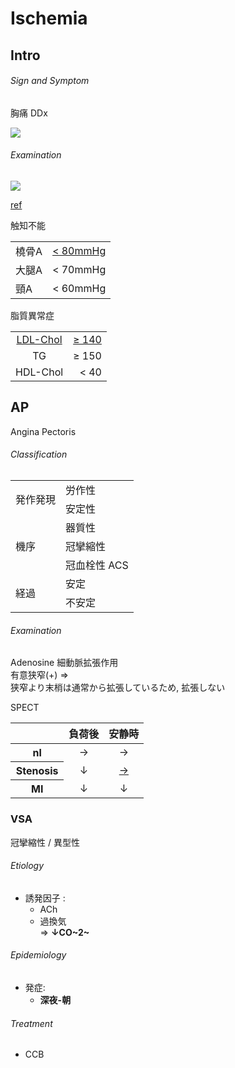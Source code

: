 <!--
Filename: 	Ischemia.md
Project: 	/Users/shume/Developer/mnemosyne/docs/MMB/docs/c_CV
Author: 	shumez <https://github.com/shumez>
Created: 	2019-04-03 17:26:2
Modified: 	2019-09-04 20:28:8
-----
Copyright (c) 2019 shumez
-->

# Ischemia

## Intro

<!-- <h6 id='intro-def'>Definition</h6> -->
<!-- <h6 id='intro-eti'>Etiology</h6> -->
<!-- <h6 id='intro-epi'>Epidemiology</h6> -->
<!-- <h6 id='intro-cls'>Classification</h6> -->
<h6 id='intro-sx'>Sign and Symptom</h6>

胸痛 DDx

![](https://qb.medilink-study.com/images/105G023_sup_c_010.jpg)

<!-- <h6 id='intro-cmp'>Complication</h6> -->
<h6 id='intro-ex'>Examination</h6>

![](http://www.radiologyassistant.nl/data/bin/w440/a5097978474479_coronary-anatomy-RAO1.png)

[ref](http://www.radiologyassistant.nl/en/p48275120e2ed5/coronary-anatomy-and-anomalies.html)

触知不能

<table>
    <tbody>
        <tr>
            <td>橈骨A</td>
            <td align="right"><u>< 80mmHg</u></td>
        </tr>
        <tr>
            <td>大腿A</td>
            <td align="right">< 70mmHg</td>
        </tr>
        <tr>
            <td>頸A</td>
            <td align="right">< 60mmHg</td>
        </tr>
    </tbody>
</table>

脂質異常症

<table>
    <tbody>
        <tr>
            <td align="center"><u>LDL-Chol</u></td>
            <td align="right"><u>≥ 140</u></td>
        </tr>
        <tr>
            <td align="center">TG</td>
            <td align="right">≥ 150</td>
        </tr>
        <tr>
            <td align="center">HDL-Chol</td>
            <td align="right">< 40</td>
        </tr>
    </tbody>
</table>



<!-- <h6 id='intro-dx'>Diagnosis</h6> -->
<!-- <h6 id='intro-tx'>Treatment</h6> -->
<!-- <h6 id='intro-prg'>Prognosis</h6> -->
<!-- <h6 id='intro-app'>Appendix</h6> -->


## AP

Angina Pectoris

<!-- <h6 id='ap-def'>Definition</h6> -->
<!-- <h6 id='ap-eti'>Etiology</h6> -->
<!-- <h6 id='ap-epi'>Epidemiology</h6> -->
<h6 id='ap-cls'>Classification</h6>

<table>
    <tbody>
        <tr>
            <td rowspan="2">発作発現</td>
            <td>労作性</td>
        </tr>
        <tr>
            <td>安定性</td>
        </tr>
        <tr>
            <td rowspan="3">機序</td>
            <td>器質性</td>
        </tr>
        <tr>
            <td>冠攣縮性</td>
        </tr>
        <tr>
            <td>冠血栓性 ACS</td>
        </tr>
        <tr>
            <td rowspan="2">経過</td>
            <td>安定</td>
        </tr>
        <tr>
            <td>不安定</td>
        </tr>
    </tbody>
</table>

<!-- <h6 id='ap-sx'>Sign and Symptom</h6> -->
<!-- <h6 id='ap-cmp'>Complication</h6> -->
<h6 id='ap-ex'>Examination</h6>

Adenosine 細動脈拡張作用  
有意狭窄(+) ⇒   
狭窄より末梢は通常から拡張しているため, 拡張しない


SPECT

<table>
    <thead>
        <tr>
            <th width="40%"></th>
            <th width="30%">負荷後</th>
            <th width="30%">安静時</th>
        </tr>
    </thead>
    <tbody>
        <tr>
            <th>nl</th>
            <td align="center">&rarr;</td>
            <td align="center">&rarr;</td>
        </tr>
        <tr>
            <th>Stenosis</th>
            <td align="center">&darr;</td>
            <td align="center"><u>&rarr;</u></td>
        </tr>
        <tr>
            <th>MI</th>
            <td align="center">&darr;</td>
            <td align="center">&darr;</td>
        </tr>
    </tbody>
</table>

<!-- <h6 id='ap-dx'>Diagnosis</h6> -->
<!-- <h6 id='ap-tx'>Treatment</h6> -->
<!-- <h6 id='ap-prg'>Prognosis</h6> -->
<!-- <h6 id='ap-app'>Appendix</h6> -->


### VSA

冠攣縮性 / 異型性

<!-- <h6 id='vsa-def'>Definition</h6> -->
<h6 id='vsa-eti'>Etiology</h6>

- 誘発因子 :
    - ACh
    - 過換気  
    ⇒ **↓CO~2~**

<h6 id='vsa-epi'>Epidemiology</h6>

- 発症: 
    - **深夜-朝**

<!-- <h6 id='vsa-cls'>Classification</h6> -->
<!-- <h6 id='vsa-sx'>Sign and Symptom</h6> -->
<!-- <h6 id='vsa-cmp'>Complication</h6> -->
<!-- <h6 id='vsa-ex'>Examination</h6> -->
<!-- <h6 id='vsa-dx'>Diagnosis</h6> -->
<h6 id='vsa-tx'>Treatment</h6>

- CCB

<!-- <h6 id='vsa-prg'>Prognosis</h6> -->
<!-- <h6 id='vsa-app'>Appendix</h6> -->


## 

<!-- ## -->
<!-- <h6 id='-def'>Definition</h6> -->
<!-- <h6 id='-eti'>Etiology</h6> -->
<!-- <h6 id='-epi'>Epidemiology</h6> -->
<!-- <h6 id='-cls'>Classification</h6> -->
<!-- <h6 id='-sx'>Sign and Symptom</h6> -->
<!-- <h6 id='-cmp'>Complication</h6> -->
<!-- <h6 id='-ex'>Examination</h6> -->
<!-- <h6 id='-dx'>Diagnosis</h6> -->
<!-- <h6 id='-tx'>Treatment</h6> -->
<!-- <h6 id='-prg'>Prognosis</h6> -->
<!-- <h6 id='-app'>Appendix</h6> -->

<!-- <style type="text/css">
	img{width: 50%; float: right;}
</style> -->